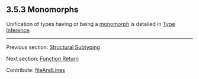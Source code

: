 ## 3.5.3 Monomorphs

Unification of types having or being a [monomorph](types-monomorph.md) is detailed in [Type Inference](type-system-type-inference.md).

---

Previous section: [Structural Subtyping](type-system-structural-subtyping.md)

Next section: [Function Return](type-system-unification-function-return.md)

Contribute: [fileAndLines](https://github.com/HaxeFoundation/HaxeManual/blob/master/03-type-system.tex#L279-279)